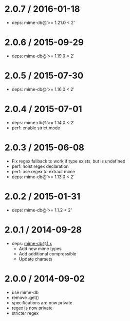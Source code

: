 2.0.7 / 2016-01-18
==================

* deps: mime-db@'>= 1.21.0 < 2'

2.0.6 / 2015-09-29
==================

* deps: mime-db@'>= 1.19.0 < 2'

2.0.5 / 2015-07-30
==================

* deps: mime-db@'>= 1.16.0 < 2'

2.0.4 / 2015-07-01
==================

* deps: mime-db@'>= 1.14.0 < 2'
* perf: enable strict mode

2.0.3 / 2015-06-08
==================

* Fix regex fallback to work if type exists, but is undefined
* perf: hoist regex declaration
* perf: use regex to extract mime
* deps: mime-db@'>= 1.13.0 < 2'

2.0.2 / 2015-01-31
==================

* deps: mime-db@'>= 1.1.2 < 2'

2.0.1 / 2014-09-28
==================

* deps: mime-db@1.x
    - Add new mime types
    - Add additional compressible
    - Update charsets

2.0.0 / 2014-09-02
==================

* use mime-db
* remove .get()
* specifications are now private
* regex is now private
* stricter regex
